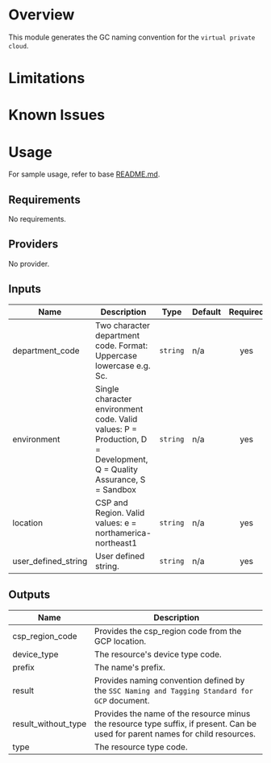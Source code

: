 # Overview
This module generates the GC naming convention for the `virtual private cloud`.

# Limitations

# Known Issues

# Usage
For sample usage, refer to base [README.md](../../../README.md).

<!-- BEGINNING OF PRE-COMMIT-TERRAFORM DOCS HOOK -->
## Requirements

No requirements.

## Providers

No provider.

## Inputs

| Name | Description | Type | Default | Required |
|------|-------------|------|---------|:--------:|
| department\_code | Two character department code. Format: Uppercase lowercase e.g. Sc. | `string` | n/a | yes |
| environment | Single character environment code. Valid values: P = Production, D = Development, Q = Quality Assurance, S = Sandbox | `string` | n/a | yes |
| location | CSP and Region. Valid values: e = northamerica-northeast1 | `string` | n/a | yes |
| user\_defined\_string | User defined string. | `string` | n/a | yes |

## Outputs

| Name | Description |
|------|-------------|
| csp\_region\_code | Provides the csp\_region code from the GCP location. |
| device\_type | The resource's device type code. |
| prefix | The name's prefix. |
| result | Provides naming convention defined by the `SSC Naming and Tagging Standard for GCP` document. |
| result\_without\_type | Provides the name of the resource minus the resource type suffix, if present. Can be used for parent names for child resources. |
| type | The resource type code. |

<!-- END OF PRE-COMMIT-TERRAFORM DOCS HOOK -->
